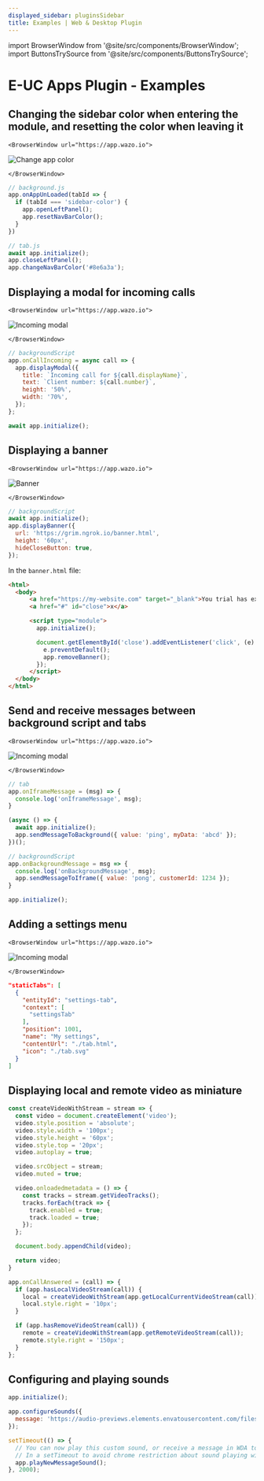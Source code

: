 ```yaml
---
displayed_sidebar: pluginsSidebar
title: Examples | Web & Desktop Plugin
---
```


import BrowserWindow from '@site/src/components/BrowserWindow';
import ButtonsTrySource from '@site/src/components/ButtonsTrySource';

# E-UC Apps Plugin - Examples

## Changing the sidebar color when entering the module, and resetting the color when leaving it

```mdx-code-block
<BrowserWindow url="https://app.wazo.io">
```
![Change app color](/img/plugins/ui/app/app-example-color.jpg)
```mdx-code-block
</BrowserWindow>
```

```js
// background.js
app.onAppUnLoaded(tabId => {
  if (tabId === 'sidebar-color') {
    app.openLeftPanel();
    app.resetNavBarColor();
  }
})

// tab.js
await app.initialize();
app.closeLeftPanel();
app.changeNavBarColor('#8e6a3a');
```

<ButtonsTrySource
    product="app"
    manifest="https://developers.wazo.io/examples/wda/sidebar-color/manifest.json"
    source="https://github.com/wazo-communication/developers.wazo.io/tree/main/static/examples/wda/sidebar-color"
/>

## Displaying a modal for incoming calls

```mdx-code-block
<BrowserWindow url="https://app.wazo.io">
```
![Incoming modal](/img/plugins/ui/app/app-example-modal.jpg)
```mdx-code-block
</BrowserWindow>
```

```js
// backgroundScript
app.onCallIncoming = async call => {
  app.displayModal({
    title: `Incoming call for ${call.displayName}`,
    text: `Client number: ${call.number}`,
    height: '50%',
    width: '70%',
  });
};

await app.initialize();
```

<ButtonsTrySource
    product="app"
    manifest="https://developers.wazo.io/examples/wda/incoming-call-modal/manifest.json"
    source="https://github.com/wazo-communication/developers.wazo.io/tree/main/static/examples/wda/incoming-call-modal"
/>

## Displaying a banner

```mdx-code-block
<BrowserWindow url="https://app.wazo.io">
```
![Banner](/img/plugins/ui/app/app-example-banner.png)
```mdx-code-block
</BrowserWindow>
```

```js
// backgroundScript
await app.initialize();
app.displayBanner({
  url: 'https://grim.ngrok.io/banner.html',
  height: '60px',
  hideCloseButton: true,
});

```

In the `banner.html` file:
```html
<html>
  <body>
      <a href="https://my-website.com" target="_blank">You trial has expired</a>
      <a href="#" id="close">x</a>

      <script type="module">
        app.initialize();

        document.getElementById('close').addEventListener('click', (e) => {
          e.preventDefault();
          app.removeBanner();
        });
      </script>
  </body>
</html>
```

## Send and receive messages between background script and tabs

```mdx-code-block
<BrowserWindow url="https://app.wazo.io">
```
![Incoming modal](/img/plugins/ui/app/app-example-background.jpg)
```mdx-code-block
</BrowserWindow>
```

```js
// tab
app.onIframeMessage = (msg) => {
  console.log('onIframeMessage', msg);
}

(async () => {
  await app.initialize();
  app.sendMessageToBackground({ value: 'ping', myData: 'abcd' });
})();

// backgroundScript
app.onBackgroundMessage = msg => {
  console.log('onBackgroundMessage', msg);
  app.sendMessageToIframe({ value: 'pong', customerId: 1234 });
}

app.initialize();
```

<ButtonsTrySource
    product="app"
    manifest="https://developers.wazo.io/examples/wda/iframe-bg-messaging/manifest.json"
    source="https://github.com/wazo-communication/developers.wazo.io/tree/main/static/examples/wda/iframe-bg-messaging"
/>

## Adding a settings menu

```mdx-code-block
<BrowserWindow url="https://app.wazo.io">
```
![Incoming modal](/img/plugins/ui/app/app-example-setting.jpg)
```mdx-code-block
</BrowserWindow>
```


```json
"staticTabs": [
  {
    "entityId": "settings-tab",
    "context": [
      "settingsTab"
    ],
    "position": 1001,
    "name": "My settings",
    "contentUrl": "./tab.html",
    "icon": "./tab.svg"
  }
]
```

<ButtonsTrySource
    product="app"
    manifest="https://developers.wazo.io/examples/wda/settings-menu/manifest.json"
    source="https://github.com/wazo-communication/developers.wazo.io/tree/main/static/examples/wda/settings-menu"
/>

## Displaying local and remote video as miniature

```js
const createVideoWithStream = stream => {
  const video = document.createElement('video');
  video.style.position = 'absolute';
  video.style.width = '100px';
  video.style.height = '60px';
  video.style.top = '20px';
  video.autoplay = true;

  video.srcObject = stream;
  video.muted = true;

  video.onloadedmetadata = () => {
    const tracks = stream.getVideoTracks();
    tracks.forEach(track => {
      track.enabled = true;
      track.loaded = true;
    });
  };

  document.body.appendChild(video);

  return video;
}

app.onCallAnswered = (call) => {
  if (app.hasLocalVideoStream(call)) {
    local = createVideoWithStream(app.getLocalCurrentVideoStream(call));
    local.style.right = '10px';
  }

  if (app.hasRemoveVideoStream(call)) {
    remote = createVideoWithStream(app.getRemoteVideoStream(call));
    remote.style.right = '150px';
  }
};
```

<ButtonsTrySource
    product="app"
    manifest="https://developers.wazo.io/examples/wda/video-pip/manifest.json"
    source="https://github.com/wazo-communication/developers.wazo.io/tree/main/static/examples/wda/video-pip"
/>

## Configuring and playing sounds

```js
app.initialize();

app.configureSounds({
  message: 'https://audio-previews.elements.envatousercontent.com/files/156322809/preview.mp3'
});

setTimeout(() => {
  // You can now play this custom sound, or receive a message in WDA to hear this sound.
  // In a setTimeout to avoid chrome restriction about sound playing without user interaction: https://developer.chrome.com/blog/autoplay
  app.playNewMessageSound();
}, 2000);
```

<ButtonsTrySource
    product="app"
    manifest="https://developers.wazo.io/examples/wda/configure-sounds/manifest.json"
    source="https://github.com/wazo-communication/developers.wazo.io/tree/main/static/examples/wda/configure-sounds"
/>
